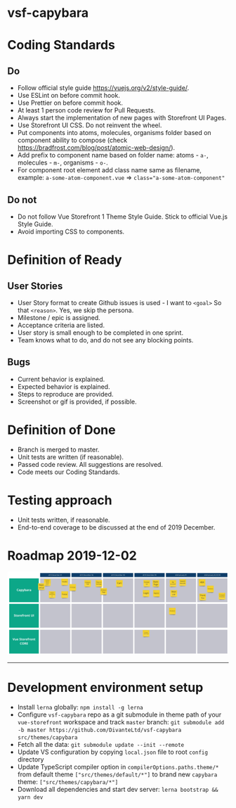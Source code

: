 # vsf-capybara

# Coding Standards

## Do

* Follow official style guide https://vuejs.org/v2/style-guide/.
* Use ESLint on before commit hook.
* Use Prettier on before commit hook.
* At least 1 person code review for Pull Requests.
* Always start the implementation of new pages with Storefront UI Pages.
* Use Storefront UI CSS. Do not reinvent the wheel.
* Put components into atoms, molecules, organisms folder based on component ability to compose (check https://bradfrost.com/blog/post/atomic-web-design/).
* Add prefix to component name based on folder name: atoms - `a-`, molecules - `m-`, organisms - `o-`.
* For component root element add class name same as filename, example: `a-some-atom-component.vue` => `class="a-some-atom-component"`

## Do not

* Do not follow Vue Storefront 1 Theme Style Guide. Stick to official Vue.js Style Guide.
* Avoid importing CSS to components.

# Definition of Ready

## User Stories

* User Story format to create Github issues is used - I want to `<goal>` So that `<reason>`. Yes, we skip the persona.
* Milestone / epic is assigned.
* Acceptance criteria are listed.
* User story is small enough to be completed in one sprint.
* Team knows what to do, and do not see any blocking points.

## Bugs

* Current behavior is explained.
* Expected behavior is explained.
* Steps to reproduce are provided.
* Screenshot or gif is provided, if possible.

# Definition of Done

* Branch is merged to master.
* Unit tests are written (if reasonable).
* Passed code review. All suggestions are resolved.
* Code meets our Coding Standards.

# Testing approach

* Unit tests written, if reasonable.
* End-to-end coverage to be discussed at the end of 2019 December.

# Roadmap 2019-12-02

![Roadmap of vsf-capybara](https://github.com/DivanteLtd/vsf-capybara/blob/master/capybara_roadmap_20191202.jpg "Roadmap of vsf-capybara")

---

# Development environment setup

* Install `lerna` globally: `npm install -g lerna`
* Configure `vsf-capybara` repo as a git submodule in theme path of your `vue-storefront` workspace and track `master` branch: `git submodule add -b master https://github.com/DivanteLtd/vsf-capybara src/themes/capybara`
* Fetch all the data: `git submodule update --init --remote`
* Update VS configuration by copying `local.json` file to root `config` directory
* Update TypeScript compiler option in `compilerOptions.paths.theme/*` from default theme `["src/themes/default/*"]` to brand new `capybara` theme: `["src/themes/capybara/*"]`
* Download all dependencies and start dev server: `lerna bootstrap && yarn dev`